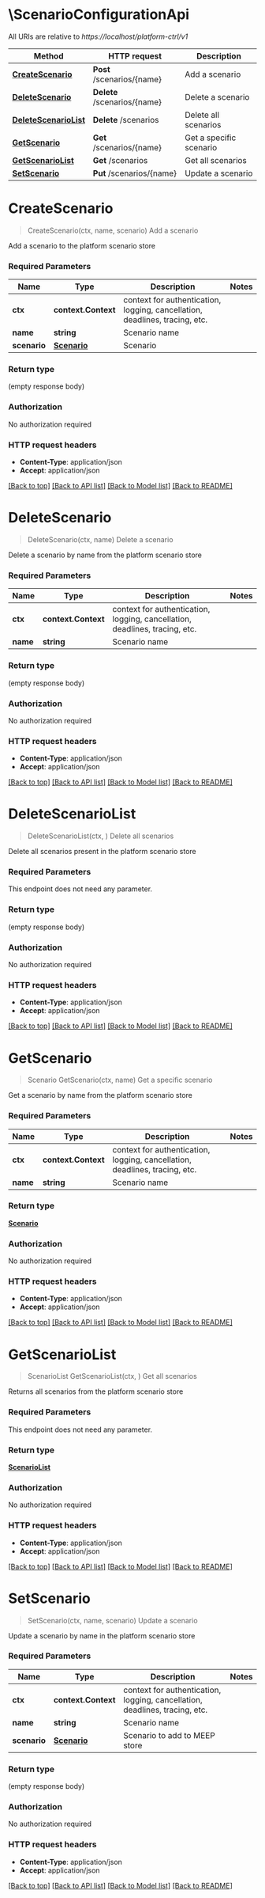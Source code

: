 # \ScenarioConfigurationApi

All URIs are relative to *https://localhost/platform-ctrl/v1*

Method | HTTP request | Description
------------- | ------------- | -------------
[**CreateScenario**](ScenarioConfigurationApi.md#CreateScenario) | **Post** /scenarios/{name} | Add a scenario
[**DeleteScenario**](ScenarioConfigurationApi.md#DeleteScenario) | **Delete** /scenarios/{name} | Delete a scenario
[**DeleteScenarioList**](ScenarioConfigurationApi.md#DeleteScenarioList) | **Delete** /scenarios | Delete all scenarios
[**GetScenario**](ScenarioConfigurationApi.md#GetScenario) | **Get** /scenarios/{name} | Get a specific scenario
[**GetScenarioList**](ScenarioConfigurationApi.md#GetScenarioList) | **Get** /scenarios | Get all scenarios
[**SetScenario**](ScenarioConfigurationApi.md#SetScenario) | **Put** /scenarios/{name} | Update a scenario


# **CreateScenario**
> CreateScenario(ctx, name, scenario)
Add a scenario

Add a scenario to the platform scenario store

### Required Parameters

Name | Type | Description  | Notes
------------- | ------------- | ------------- | -------------
 **ctx** | **context.Context** | context for authentication, logging, cancellation, deadlines, tracing, etc.
  **name** | **string**| Scenario name | 
  **scenario** | [**Scenario**](Scenario.md)| Scenario | 

### Return type

 (empty response body)

### Authorization

No authorization required

### HTTP request headers

 - **Content-Type**: application/json
 - **Accept**: application/json

[[Back to top]](#) [[Back to API list]](../README.md#documentation-for-api-endpoints) [[Back to Model list]](../README.md#documentation-for-models) [[Back to README]](../README.md)

# **DeleteScenario**
> DeleteScenario(ctx, name)
Delete a scenario

Delete a scenario by name from the platform scenario store

### Required Parameters

Name | Type | Description  | Notes
------------- | ------------- | ------------- | -------------
 **ctx** | **context.Context** | context for authentication, logging, cancellation, deadlines, tracing, etc.
  **name** | **string**| Scenario name | 

### Return type

 (empty response body)

### Authorization

No authorization required

### HTTP request headers

 - **Content-Type**: application/json
 - **Accept**: application/json

[[Back to top]](#) [[Back to API list]](../README.md#documentation-for-api-endpoints) [[Back to Model list]](../README.md#documentation-for-models) [[Back to README]](../README.md)

# **DeleteScenarioList**
> DeleteScenarioList(ctx, )
Delete all scenarios

Delete all scenarios present in the platform scenario store

### Required Parameters
This endpoint does not need any parameter.

### Return type

 (empty response body)

### Authorization

No authorization required

### HTTP request headers

 - **Content-Type**: application/json
 - **Accept**: application/json

[[Back to top]](#) [[Back to API list]](../README.md#documentation-for-api-endpoints) [[Back to Model list]](../README.md#documentation-for-models) [[Back to README]](../README.md)

# **GetScenario**
> Scenario GetScenario(ctx, name)
Get a specific scenario

Get a scenario by name from the platform scenario store

### Required Parameters

Name | Type | Description  | Notes
------------- | ------------- | ------------- | -------------
 **ctx** | **context.Context** | context for authentication, logging, cancellation, deadlines, tracing, etc.
  **name** | **string**| Scenario name | 

### Return type

[**Scenario**](Scenario.md)

### Authorization

No authorization required

### HTTP request headers

 - **Content-Type**: application/json
 - **Accept**: application/json

[[Back to top]](#) [[Back to API list]](../README.md#documentation-for-api-endpoints) [[Back to Model list]](../README.md#documentation-for-models) [[Back to README]](../README.md)

# **GetScenarioList**
> ScenarioList GetScenarioList(ctx, )
Get all scenarios

Returns all scenarios from the platform scenario store

### Required Parameters
This endpoint does not need any parameter.

### Return type

[**ScenarioList**](ScenarioList.md)

### Authorization

No authorization required

### HTTP request headers

 - **Content-Type**: application/json
 - **Accept**: application/json

[[Back to top]](#) [[Back to API list]](../README.md#documentation-for-api-endpoints) [[Back to Model list]](../README.md#documentation-for-models) [[Back to README]](../README.md)

# **SetScenario**
> SetScenario(ctx, name, scenario)
Update a scenario

Update a scenario by name in the platform scenario store

### Required Parameters

Name | Type | Description  | Notes
------------- | ------------- | ------------- | -------------
 **ctx** | **context.Context** | context for authentication, logging, cancellation, deadlines, tracing, etc.
  **name** | **string**| Scenario name | 
  **scenario** | [**Scenario**](Scenario.md)| Scenario to add to MEEP store | 

### Return type

 (empty response body)

### Authorization

No authorization required

### HTTP request headers

 - **Content-Type**: application/json
 - **Accept**: application/json

[[Back to top]](#) [[Back to API list]](../README.md#documentation-for-api-endpoints) [[Back to Model list]](../README.md#documentation-for-models) [[Back to README]](../README.md)

